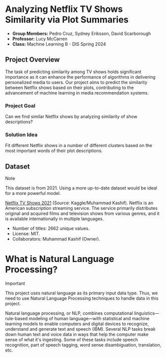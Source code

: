 # Analyzing Netflix TV Shows Similarity via Plot Summaries
- **Group Members:** Pedro Cruz, Sydney Eriksson, David Scarborough
- **Professor:** Lucy McCarren
- **Class:** Machine Learning B - DIS Spring 2024

## Project Overview
The task of predicting similarity among TV shows holds significant importance as it can enhance the performance of algorithms in delivering personalized media to users. Our project aims to predict the similarity between Netflix shows based on their plots, contributing to the advancement of machine learning in media recommendation systems.

### Project Goal
Can we find similar Netflix shows by analyzing similarity of show descriptions? 
### Solution Idea
Fit different Netflix shows in a number of different clusters based on the most important words of their plot descriptions.

## Dataset

> [!NOTE]
> This dataset is from 2021. Using a more up-to-date dataset would be ideal for a more powerful model.

[Netflix TV Shows 2021](https://www.kaggle.com/datasets/muhammadkashif724/netflix-tv-shows-2021) (Source: Kaggle/Muhammad Kashif). Netflix is an American subscription streaming service. The service primarily distributes original and acquired films and television shows from various genres, and it is available internationally in multiple languages. 
- Number of titles: 2662 unique values.
- License: MIT.
- Collaborators: Muhammad Kashif (Owner).

# What is Natural Language Processing?

> [!IMPORTANT]
> This project uses natural language as its primary input data type. Thus, we need to use Natural Language Processing techniques to handle data in this project.

Natural language processing, or NLP, combines computational linguistics—rule-based modeling of human language—with statistical and machine learning models to enable computers and digital devices to recognize, understand and generate text and speech (IBM).
Several NLP tasks break down human text and voice data in ways that help the computer make sense of what it's ingesting. Some of these tasks include speech recognition, part of speech tagging, word sense disambiguation, translation, etc.



